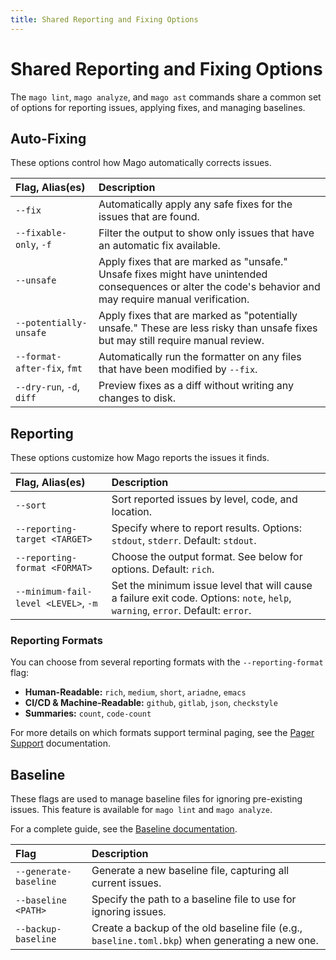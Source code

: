 ```yaml
---
title: Shared Reporting and Fixing Options
---
```


# Shared Reporting and Fixing Options

The `mago lint`, `mago analyze`, and `mago ast` commands share a common set of options for reporting issues, applying fixes, and managing baselines.

## Auto-Fixing

These options control how Mago automatically corrects issues.

| Flag, Alias(es)             | Description                                                                                                                                                |
| :-------------------------- | :--------------------------------------------------------------------------------------------------------------------------------------------------------- |
| `--fix`                     | Automatically apply any safe fixes for the issues that are found.                                                                                          |
| `--fixable-only`, `-f`      | Filter the output to show only issues that have an automatic fix available.                                                                                |
| `--unsafe`                  | Apply fixes that are marked as "unsafe." Unsafe fixes might have unintended consequences or alter the code's behavior and may require manual verification. |
| `--potentially-unsafe`      | Apply fixes that are marked as "potentially unsafe." These are less risky than unsafe fixes but may still require manual review.                           |
| `--format-after-fix`, `fmt` | Automatically run the formatter on any files that have been modified by `--fix`.                                                                           |
| `--dry-run`, `-d`, `diff`   | Preview fixes as a diff without writing any changes to disk.                                                                                               |

## Reporting

These options customize how Mago reports the issues it finds.

| Flag, Alias(es)                      | Description                                                                                                                     |
| :----------------------------------- | :------------------------------------------------------------------------------------------------------------------------------ |
| `--sort`                             | Sort reported issues by level, code, and location.                                                                              |
| `--reporting-target <TARGET>`        | Specify where to report results. Options: `stdout`, `stderr`. Default: `stdout`.                                                |
| `--reporting-format <FORMAT>`        | Choose the output format. See below for options. Default: `rich`.                                                               |
| `--minimum-fail-level <LEVEL>`, `-m` | Set the minimum issue level that will cause a failure exit code. Options: `note`, `help`, `warning`, `error`. Default: `error`. |

### Reporting Formats

You can choose from several reporting formats with the `--reporting-format` flag:

- **Human-Readable:** `rich`, `medium`, `short`, `ariadne`, `emacs`
- **CI/CD & Machine-Readable:** `github`, `gitlab`, `json`, `checkstyle`
- **Summaries:** `count`, `code-count`

For more details on which formats support terminal paging, see the [Pager Support](/fundamentals/pager-support.md) documentation.

## Baseline

These flags are used to manage baseline files for ignoring pre-existing issues. This feature is available for `mago lint` and `mago analyze`.

For a complete guide, see the [Baseline documentation](/fundamentals/baseline.md).

| Flag                  | Description                                                                                     |
| :-------------------- | :---------------------------------------------------------------------------------------------- |
| `--generate-baseline` | Generate a new baseline file, capturing all current issues.                                     |
| `--baseline <PATH>`   | Specify the path to a baseline file to use for ignoring issues.                                 |
| `--backup-baseline`   | Create a backup of the old baseline file (e.g., `baseline.toml.bkp`) when generating a new one. |
